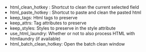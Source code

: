 * html_clean_hotkey : Shortcut to clean the current selected field
* html_paste_hotkey : Shortcut to paste and clean the pasted html
* keep_tags: Html tags to preserve
* keep_attrs: Tag attributes to preserve
* keep_styles: Styles to preserve in the style attribute
* use_html_laundry: Whether or not to also process HTML with htmllaundry (if available)
* html_batch_clean_hotkey: Open the batch clean window